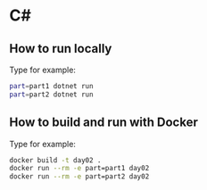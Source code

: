 # C#

## How to run locally
Type for example:
```bash
part=part1 dotnet run
part=part2 dotnet run
```

## How to build and run with Docker
Type for example:
```bash
docker build -t day02 .
docker run --rm -e part=part1 day02
docker run --rm -e part=part2 day02
```